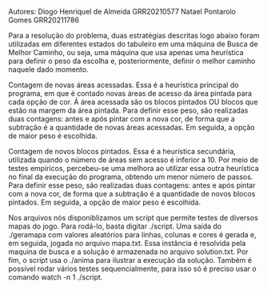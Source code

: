 Autores:
Diogo Henriquel de Almeida GRR20210577
Natael Pontarolo Gomes GRR20211786

Para a resolução do problema, duas estratégias descritas logo abaixo foram utilizadas em diferentes estados do tabuleiro em uma máquina de Busca de Melhor Caminho, ou seja, uma máquina que usa apenas uma heurística para definir o peso da escolha e, posteriormente, definir o melhor caminho naquele dado momento.

Contagem de novas áreas acessadas. Essa é a heurística principal do programa, em que é contado novas áreas de acesso da área pintada para cada opção de cor. Á área acessada são os blocos pintados OU blocos que estão na margem da área pintada. Para definir esse peso, são realizadas duas contagens: antes e após pintar com a nova cor, de forma que a subtração é a quantidade de novas áreas acessadas. Em seguida, a opção de maior peso é escolhida.

Contagem de novos blocos pintados. Essa é a heurística secundária, utilizada quando o número de áreas sem acesso é inferior a 10. Por meio de testes empíricos, percebeu-se uma melhora ao utilizar essa outra heurística no final da execução do programa, obtendo um menor número de passos. Para definir esse peso, são realizadas duas contagens: antes e após pintar com a nova cor, de forma que a subtração é a quantidade de novos blocos pintados. Em seguida, a opção de maior peso é escolhida.

Nos arquivos nós disponiblizamos um script que permite testes de diversos mapas do jogo. Para rodá-lo, basta digitar ./script. Uma saída do ./geramapa com valores aleatórios para linhas, colunas e cores é gerada e, em seguida, jogada no arquivo mapa.txt. Essa instância é resolvida pela maquina de busca e a solução é armazenada no arquivo solution.txt. Por fim, o script usa o ./anima para ilustrar a execução da solução. Também é possível rodar vários testes sequencialmente, para isso só é preciso usar o comando watch -n 1 ./script.
